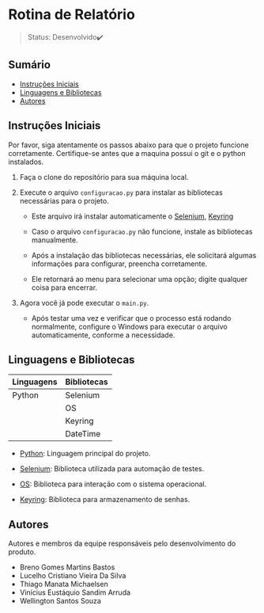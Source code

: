 # Rotina de Relatório

> Status: Desenvolvido✔️

## Sumário

- [Instruções Iniciais](#Instruções-Iniciais)
- [Linguagens e Bibliotecas](#linguagens-e-bibliotecas)
- [Autores](#autores)

## Instruções Iniciais

Por favor, siga atentamente os passos abaixo para que o projeto funcione corretamente.
Certifique-se antes que a maquina possui o git e o python instalados.

1. Faça o clone do repositório para sua máquina local.

2. Execute o arquivo `configuracao.py` para instalar as bibliotecas necessárias para o projeto.

    - Este arquivo irá instalar automaticamente o [Selenium](https://www.selenium.dev/), [Keyring](https://pypi.org/project/keyring/)

    - Caso o arquivo `configuracao.py` não funcione, instale as bibliotecas manualmente.

    - Após a instalação das bibliotecas necessárias, ele solicitará algumas informações para configurar, preencha corretamente.

    - Ele retornará ao menu para selecionar uma opção; digite qualquer coisa para encerrar.

3. Agora você já pode executar o `main.py`.

    - Após testar uma vez e verificar que o processo está rodando normalmente, configure o Windows para executar o arquivo automaticamente, conforme a necessidade.

## Linguagens e Bibliotecas

| Linguagens | Bibliotecas |
|------------|-------------|
| Python     | Selenium    |
|            | OS          |
|            | Keyring     |
|            | DateTime    |

- [Python](https://www.python.org/): Linguagem principal do projeto.

- [Selenium](https://www.selenium.dev/): Biblioteca utilizada para automação de testes.

- [OS](https://stackoverflow.com/questions/47232291/python-os-library-not-recognizing-a-file): Biblioteca para interação com o sistema operacional.

- [Keyring](https://pypi.org/project/keyring/): Biblioteca para armazenamento de senhas.


## Autores 

Autores e membros da equipe responsáveis pelo desenvolvimento do produto.

- Breno Gomes Martins Bastos
- Lucelho Cristiano Vieira Da Silva
- Thiago Manata Michaelsen
- Vinícius Eustáquio Sandim Arruda
- Wellington Santos Souza
